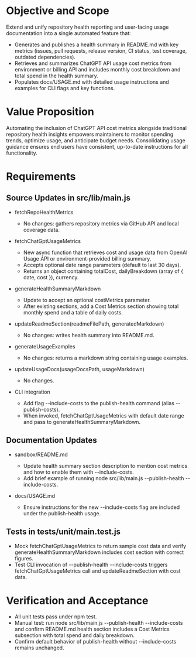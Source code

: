 # Objective and Scope

Extend and unify repository health reporting and user-facing usage documentation into a single automated feature that:

- Generates and publishes a health summary in README.md with key metrics (issues, pull requests, release version, CI status, test coverage, outdated dependencies).
- Retrieves and summarizes ChatGPT API usage cost metrics from environment or billing API and includes monthly cost breakdown and total spend in the health summary.
- Populates docs/USAGE.md with detailed usage instructions and examples for CLI flags and key functions.

# Value Proposition

Automating the inclusion of ChatGPT API cost metrics alongside traditional repository health insights empowers maintainers to monitor spending trends, optimize usage, and anticipate budget needs. Consolidating usage guidance ensures end users have consistent, up-to-date instructions for all functionality.

# Requirements

## Source Updates in src/lib/main.js

- fetchRepoHealthMetrics
  - No changes: gathers repository metrics via GitHub API and local coverage data.

- fetchChatGptUsageMetrics
  - New async function that retrieves cost and usage data from OpenAI Usage API or environment-provided billing summary.
  - Accepts optional date range parameters (default to last 30 days).
  - Returns an object containing totalCost, dailyBreakdown (array of { date, cost }), currency.

- generateHealthSummaryMarkdown
  - Update to accept an optional costMetrics parameter.
  - After existing sections, add a Cost Metrics section showing total monthly spend and a table of daily costs.

- updateReadmeSection(readmeFilePath, generatedMarkdown)
  - No changes: writes health summary into README.md.

- generateUsageExamples
  - No changes: returns a markdown string containing usage examples.

- updateUsageDocs(usageDocsPath, usageMarkdown)
  - No changes.

- CLI integration
  - Add flag --include-costs to the publish-health command (alias --publish-costs).
  - When invoked, fetchChatGptUsageMetrics with default date range and pass to generateHealthSummaryMarkdown.

## Documentation Updates

- sandbox/README.md
  - Update health summary section description to mention cost metrics and how to enable them with --include-costs.
  - Add brief example of running node src/lib/main.js --publish-health --include-costs.

- docs/USAGE.md
  - Ensure instructions for the new --include-costs flag are included under the publish-health usage.

## Tests in tests/unit/main.test.js

- Mock fetchChatGptUsageMetrics to return sample cost data and verify generateHealthSummaryMarkdown includes cost section with correct figures.
- Test CLI invocation of --publish-health --include-costs triggers fetchChatGptUsageMetrics call and updateReadmeSection with cost data.

# Verification and Acceptance

- All unit tests pass under npm test.
- Manual test: run node src/lib/main.js --publish-health --include-costs and confirm README.md health section includes a Cost Metrics subsection with total spend and daily breakdown.
- Confirm default behavior of publish-health without --include-costs remains unchanged.